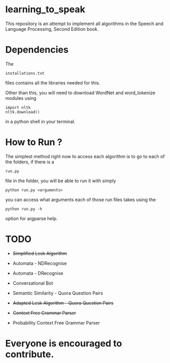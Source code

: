 # learning_to_speak

This repository is an attempt to implement all algorithms in the Speech and Language Processing, Second Edition book.

# Dependencies

The

```
installations.txt
```

files contains all the libraries needed for this.

Other than this, you will need to download WordNet and word_tokenize modules using

```
import nltk
nltk.download()
```

in a python shell in your terminal.


# How to Run ?

The simplest method right now to access each algorithm is to go to each of the folders, if there is a

```
run.py
```

file in the folder, you will be able to run it with simply

```
python run.py <arguments>
```

you can access what arguments each of those run files takes using the 

```
python run.py -h
```

option for argparse help.


# TODO

*	~~Simplified Lesk Algorithm~~

*	Automata - NDRecognise

*	Automata - DRecognise

*	Conversational Bot

*	Semantic Similarity - Quora Question Pairs

*	~~Adapted Lesk Algorithm - Quora Question Pairs~~

*	~~Context Free Grammar Parser~~

*	Probability Context Free Grammar Parser

# Everyone is encouraged to contribute.
